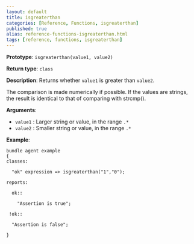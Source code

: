 ```yaml
---
layout: default
title: isgreaterthan
categories: [Reference, Functions, isgreaterthan]
published: true
alias: reference-functions-isgreaterthan.html
tags: [reference, functions, isgreaterthan]
---
```


**Prototype**: `isgreaterthan(value1, value2)`

**Return type**: `class`

**Description**: Returns whether `value1` is greater than `value2`.

The comparison is made numerically if possible. If the values are
strings, the result is identical to that of comparing with strcmp().

**Arguments**:

* `value1` : Larger string or value, in the range `.*`
* `value2` : Smaller string or value, in the range `.*`

**Example**:

```cf3
bundle agent example
{
classes:

  "ok" expression => isgreaterthan("1","0");

reports:

  ok::

    "Assertion is true";

 !ok::

  "Assertion is false";

}
```
